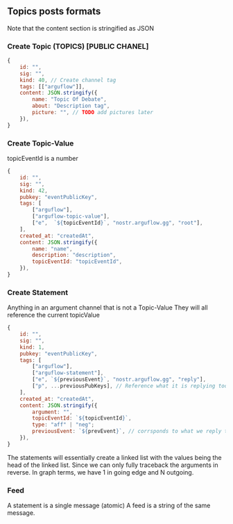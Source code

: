 ## Topics posts formats

Note that the content section is stringified as JSON

### Create Topic (TOPICS) [PUBLIC CHANEL]

```javascript
{
    id: "",
    sig: "",
    kind: 40, // Create channel tag
    tags: [["arguflow"]],
    content: JSON.stringify({
        name: "Topic Of Debate",
        about: "Description tag",
        picture: "", // TODO add pictures later
    }),
}
```

### Create Topic-Value

topicEventId is a number

```javascript
{
    id: "",
    sig: "",
    kind: 42,
    pubkey: "eventPublicKey",
    tags: [
        ["arguflow"],
        ["arguflow-topic-value"],
        ["e",  `${topicEventId}`, "nostr.arguflow.gg", "root"],
    ],
    created_at: "createdAt",
    content: JSON.stringify({
        name: "name",
        description: "description",
        topicEventId: "topicEventId",
    }),
}
```

### Create Statement

Anything in an argument channel that is not a Topic-Value
They will all reference the current topicValue

```javascript
{
    id: "",
    sig: "",
    kind: 1,
    pubkey: "eventPublicKey",
    tags: [
        ["arguflow"],
        ["arguflow-statement"],
        ["e", `${previousEvent}`, "nostr.arguflow.gg", "reply"],
        ["p", ...previousPubKeys], // Reference what it is replying too
    ],
    created_at: "createdAt",
    content: JSON.stringify({
        argument: "",
        topicEventId: `${topicEventId}`,
        type: "aff" | "neg";
        previousEvent: `${prevEvent}`, // corrsponds to what we reply to first
    }),
}
```

The statements will essentially create a linked list with the values being the head
of the linked list. Since we can only fully traceback the arguments in reverse.
In graph terms, we have 1 in going edge and N outgoing.

### Feed

A statement is a single message (atomic)
A feed is a string of the same message.
